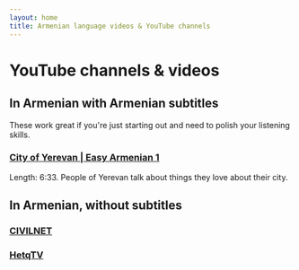 ```yaml
---
layout: home
title: Armenian language videos & YouTube channels
---
```


<h1> YouTube channels & videos</h1>

<h2> In Armenian with Armenian subtitles</h2>
These work great if you're just starting out and need to polish your listening skills.

<h3><a href="https://www.youtube.com/watch?v=UCC0QZKKPow" target="_blank">City of Yerevan | Easy Armenian 1</a></h3>
Length: 6:33. People of Yerevan talk about things they love about their city.
  
<h2>In Armenian, without subtitles</h2>

<h3><a href="https://www.youtube.com/c/CivilNetTV/videos" target="_blank">CIVILNET</a></h2>
  
<h3><a href="https://www.youtube.com/user/HetqTV/videos" target="_blank">HetqTV</a></h2>

